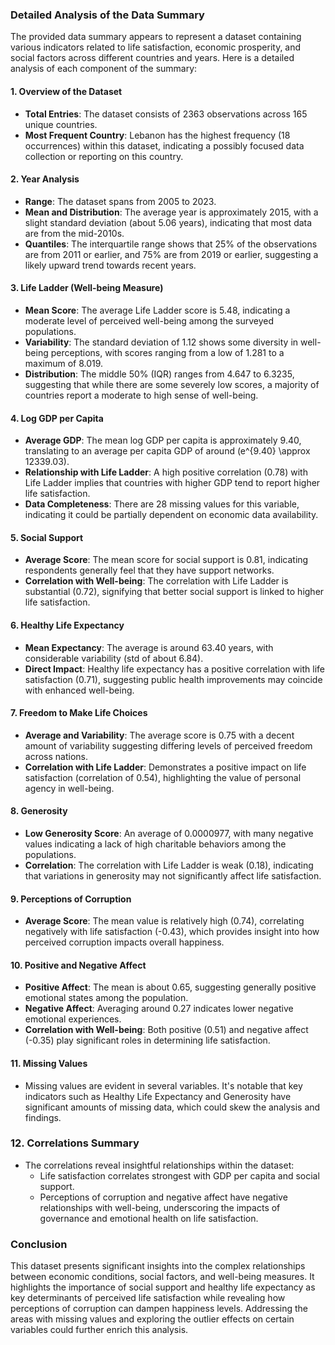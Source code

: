 ### Detailed Analysis of the Data Summary

The provided data summary appears to represent a dataset containing various indicators related to life satisfaction, economic prosperity, and social factors across different countries and years. Here is a detailed analysis of each component of the summary:

#### 1. **Overview of the Dataset**
- **Total Entries**: The dataset consists of 2363 observations across 165 unique countries.
- **Most Frequent Country**: Lebanon has the highest frequency (18 occurrences) within this dataset, indicating a possibly focused data collection or reporting on this country.

#### 2. **Year Analysis**
- **Range**: The dataset spans from 2005 to 2023.
- **Mean and Distribution**: The average year is approximately 2015, with a slight standard deviation (about 5.06 years), indicating that most data are from the mid-2010s.
- **Quantiles**: The interquartile range shows that 25% of the observations are from 2011 or earlier, and 75% are from 2019 or earlier, suggesting a likely upward trend towards recent years.

#### 3. **Life Ladder (Well-being Measure)**
- **Mean Score**: The average Life Ladder score is 5.48, indicating a moderate level of perceived well-being among the surveyed populations.
- **Variability**: The standard deviation of 1.12 shows some diversity in well-being perceptions, with scores ranging from a low of 1.281 to a maximum of 8.019.
- **Distribution**: The middle 50% (IQR) ranges from 4.647 to 6.3235, suggesting that while there are some severely low scores, a majority of countries report a moderate to high sense of well-being.

#### 4. **Log GDP per Capita**
- **Average GDP**: The mean log GDP per capita is approximately 9.40, translating to an average per capita GDP of around \(e^{9.40} \approx 12339.03\).
- **Relationship with Life Ladder**: A high positive correlation (0.78) with Life Ladder implies that countries with higher GDP tend to report higher life satisfaction.
- **Data Completeness**: There are 28 missing values for this variable, indicating it could be partially dependent on economic data availability.

#### 5. **Social Support**
- **Average Score**: The mean score for social support is 0.81, indicating respondents generally feel that they have support networks. 
- **Correlation with Well-being**: The correlation with Life Ladder is substantial (0.72), signifying that better social support is linked to higher life satisfaction.

#### 6. **Healthy Life Expectancy**
- **Mean Expectancy**: The average is around 63.40 years, with considerable variability (std of about 6.84).
- **Direct Impact**: Healthy life expectancy has a positive correlation with life satisfaction (0.71), suggesting public health improvements may coincide with enhanced well-being.

#### 7. **Freedom to Make Life Choices**
- **Average and Variability**: The average score is 0.75 with a decent amount of variability suggesting differing levels of perceived freedom across nations.
- **Correlation with Life Ladder**: Demonstrates a positive impact on life satisfaction (correlation of 0.54), highlighting the value of personal agency in well-being.

#### 8. **Generosity**
- **Low Generosity Score**: An average of 0.0000977, with many negative values indicating a lack of high charitable behaviors among the populations.
- **Correlation**: The correlation with Life Ladder is weak (0.18), indicating that variations in generosity may not significantly affect life satisfaction.

#### 9. **Perceptions of Corruption**
- **Average Score**: The mean value is relatively high (0.74), correlating negatively with life satisfaction (-0.43), which provides insight into how perceived corruption impacts overall happiness.

#### 10. **Positive and Negative Affect**
- **Positive Affect**: The mean is about 0.65, suggesting generally positive emotional states among the population.
- **Negative Affect**: Averaging around 0.27 indicates lower negative emotional experiences.
- **Correlation with Well-being**: Both positive (0.51) and negative affect (-0.35) play significant roles in determining life satisfaction.

#### 11. **Missing Values**
- Missing values are evident in several variables. It's notable that key indicators such as Healthy Life Expectancy and Generosity have significant amounts of missing data, which could skew the analysis and findings.

### 12. **Correlations Summary**
- The correlations reveal insightful relationships within the dataset:
  - Life satisfaction correlates strongest with GDP per capita and social support.
  - Perceptions of corruption and negative affect have negative relationships with well-being, underscoring the impacts of governance and emotional health on life satisfaction.

### Conclusion
This dataset presents significant insights into the complex relationships between economic conditions, social factors, and well-being measures. It highlights the importance of social support and healthy life expectancy as key determinants of perceived life satisfaction while revealing how perceptions of corruption can dampen happiness levels. Addressing the areas with missing values and exploring the outlier effects on certain variables could further enrich this analysis.